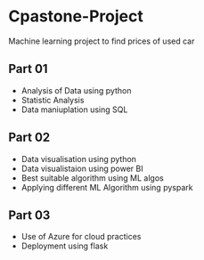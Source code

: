 # Cpastone-Project
Machine learning project to find prices of used car

## Part 01
- Analysis of Data using python
- Statistic Analysis
- Data maniuplation using SQL

## Part 02
- Data visualisation using python
- Data visualistaion using power BI
- Best suitable algorithm using ML algos
- Applying different ML Algorithm using pyspark

## Part 03
- Use of Azure for cloud practices
- Deployment using flask
